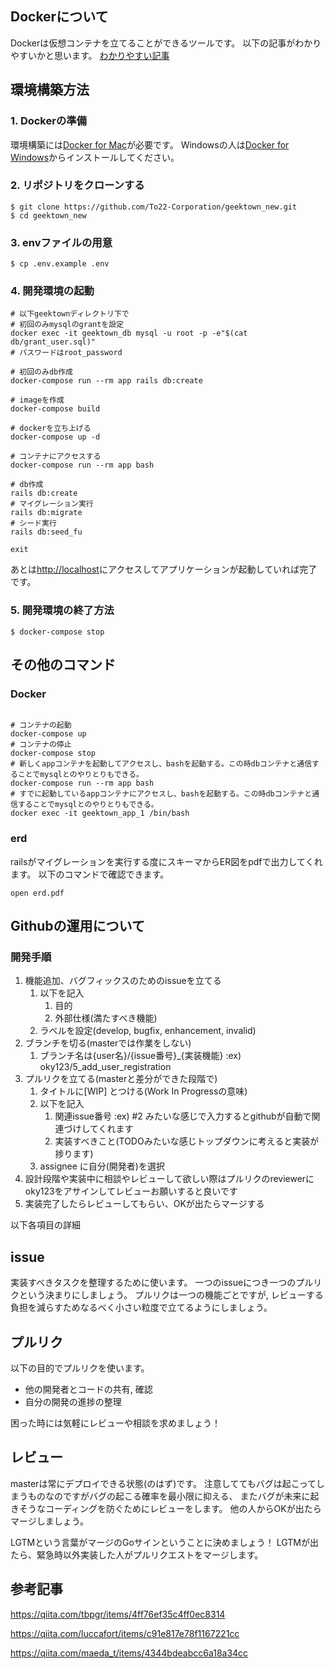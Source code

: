 ## Dockerについて
Dockerは仮想コンテナを立てることができるツールです。
以下の記事がわかりやすいかと思います。
[わかりやすい記事](https://qiita.com/miyasakura_/items/87ccb6d4a52d4a00a999)

## 環境構築方法

### 1. Dockerの準備

環境構築には[Docker for Mac](https://www.docker.com/products/docker-desktop)が必要です。
Windowsの人は[Docker for Windows](https://www.docker.com/products/docker-desktop)からインストールしてください。

### 2. リポジトリをクローンする

```
$ git clone https://github.com/To22-Corporation/geektown_new.git
$ cd geektown_new
```

### 3. envファイルの用意

```
$ cp .env.example .env
```


### 4. 開発環境の起動

```
# 以下geektownディレクトリ下で
# 初回のみmysqlのgrantを設定
docker exec -it geektown_db mysql -u root -p -e"$(cat db/grant_user.sql)"
# パスワードはroot_password

# 初回のみdb作成
docker-compose run --rm app rails db:create

# imageを作成
docker-compose build

# dockerを立ち上げる
docker-compose up -d

# コンテナにアクセスする
docker-compose run --rm app bash

# db作成
rails db:create
# マイグレーション実行
rails db:migrate
# シード実行
rails db:seed_fu

exit
```

あとは[http://localhost](http://localhost)にアクセスしてアプリケーションが起動していれば完了です。

### 5. 開発環境の終了方法

```
$ docker-compose stop
```

## その他のコマンド

### Docker

```

# コンテナの起動
docker-compose up
# コンテナの停止
docker-compose stop
# 新しくappコンテナを起動してアクセスし、bashを起動する。この時dbコンテナと通信することでmysqlとのやりとりもできる。
docker-compose run --rm app bash
# すでに起動しているappコンテナにアクセスし、bashを起動する。この時dbコンテナと通信することでmysqlとのやりとりもできる。
docker exec -it geektown_app_1 /bin/bash
```

### erd
railsがマイグレーションを実行する度にスキーマからER図をpdfで出力してくれます。
以下のコマンドで確認できます。
```
open erd.pdf
```


## Githubの運用について

### 開発手順
1. 機能追加、バグフィックスのためのissueを立てる
    1. 以下を記入
        1. 目的
        1. 外部仕様(満たすべき機能)
    1. ラベルを設定(develop, bugfix, enhancement, invalid)
1. ブランチを切る(masterでは作業をしない)
    1. ブランチ名は{user名}/{issue番号}_{実装機能} :ex) oky123/5_add_user_registration
1. プルリクを立てる(masterと差分ができた段階で)
    1. タイトルに[WIP] とつける(Work In Progressの意味)
    1. 以下を記入
        1. 関連issue番号 :ex) #2 みたいな感じで入力するとgithubが自動で関連づけしてくれます
        1. 実装すべきこと(TODOみたいな感じトップダウンに考えると実装が捗ります)
    1. assignee に自分(開発者)を選択
1. 設計段階や実装中に相談やレビューして欲しい際はプルリクのreviewerにoky123をアサインしてレビューお願いすると良いです
1. 実装完了したらレビューしてもらい、OKが出たらマージする

以下各項目の詳細

## issue
実装すべきタスクを整理するために使います。
一つのissueにつき一つのプルリクという決まりにしましょう。
プルリクは一つの機能ごとですが, レビューする負担を減らすためなるべく小さい粒度で立てるようにしましょう。

## プルリク
以下の目的でプルリクを使います。

- 他の開発者とコードの共有, 確認
- 自分の開発の進捗の整理

困った時には気軽にレビューや相談を求めましょう！

## レビュー
masterは常にデプロイできる状態(のはず)です。
注意しててもバグは起こってしまうものなのですがバグの起こる確率を最小限に抑える、
またバグが未来に起きそうなコーディングを防ぐためにレビューをします。
他の人からOKが出たらマージしましょう。

LGTMという言葉がマージのGoサインということに決めましょう！
LGTMが出たら、緊急時以外実装した人がプルリクエストをマージします。

## 参考記事

https://qiita.com/tbpgr/items/4ff76ef35c4ff0ec8314

https://qiita.com/luccafort/items/c91e817e78f1167221cc

https://qiita.com/maeda_t/items/4344bdeabcc6a18a34cc
